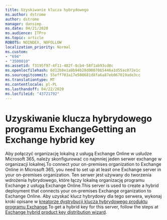 ```yaml
---
title: Uzyskiwanie klucza hybrydowego
ms.author: dstrome
author: dstrome
manager: dansimp
ms.date: 04/21/2020
ms.audience: ITPro
ms.topic: article
ROBOTS: NOINDEX, NOFOLLOW
localization_priority: Normal
ms.custom:
- "694"
- "3500010"
ms.assetid: f3195f97-4f11-482f-8cb4-58f1ab93cd8c
ms.openlocfilehash: 6d12b8e1a9b94b28d0007065446a1d55ac072e1c
ms.sourcegitcommit: 55eff703a17e500681d8fa6a87eb067019ade3cc
ms.translationtype: MT
ms.contentlocale: pl-PL
ms.lasthandoff: 04/22/2020
ms.locfileid: "43721792"
---
```

# <a name="getting-an-exchange-hybrid-key"></a><span data-ttu-id="e2d08-102">Uzyskiwanie klucza hybrydowego programu Exchange</span><span class="sxs-lookup"><span data-stu-id="e2d08-102">Getting an Exchange hybrid key</span></span>

<span data-ttu-id="e2d08-103">Aby połączyć organizację lokalną z usługą Exchange Online w usłudze Microsoft 365, należy skonfigurować co najmniej jeden serwer exchange w organizacji lokalnej.</span><span class="sxs-lookup"><span data-stu-id="e2d08-103">To connect your on-premises organization to Exchange Online in Microsoft 365, you need to set up at least one Exchange server in your on-premises organization.</span></span> <span data-ttu-id="e2d08-104">Ten serwer jest używany do tworzenia wdrożenia hybrydowego, które łączy lokalną organizację programu Exchange z usługą Exchange Online.</span><span class="sxs-lookup"><span data-stu-id="e2d08-104">This server is used to create a hybrid deployment that connects your on-premises Exchange organization to Exchange Online.</span></span> <span data-ttu-id="e2d08-105">Aby uzyskać klucz hybrydowy dla tego serwera, wykonaj kroki opisane w [kreatorze dystrybucji klucza hybrydowego produktu programu Exchange](https://aka.ms/hybridkey).</span><span class="sxs-lookup"><span data-stu-id="e2d08-105">To get a hybrid key for this server, follow the steps at [Exchange hybrid product key distribution wizard](https://aka.ms/hybridkey).</span></span>
  